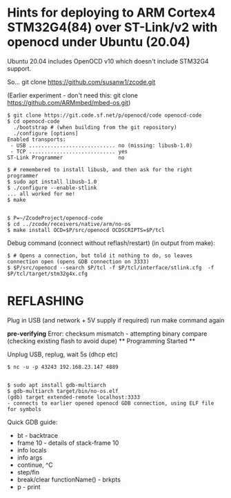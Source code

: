 Hints for deploying to ARM Cortex4 STM32G4(84) over ST-Link/v2 with openocd under Ubuntu (20.04)
===

Ubuntu 20.04 includes OpenOCD v10 which doesn't include STM32G4 support.

So... git clone https://github.com/susanw1/zcode.git

(Earlier experiment - don't need this: git clone https://github.com/ARMmbed/mbed-os.git)

```
$ git clone https://git.code.sf.net/p/openocd/code openocd-code
$ cd openocd-code
  ./bootstrap # (when building from the git repository)
  ./configure [options]
Enabled transports:
 - USB ............................ no (missing: libusb-1.0)
 - TCP ............................ yes
ST-Link Programmer                  no

$ # remembered to install libusb, and then ask for the right programmer
$ sudo apt install libusb-1.0
$ ./configure --enable-stlink 
... all worked for me!
$ make


$ P=~/ZcodeProject/openocd-code
$ cd ../zcode/receivers/native/arm/no-os
$ make install OCD=$P/src/openocd OCDSCRIPTS=$P/tcl
```

Debug command (connect without reflash/restart) (in output from make):

```
$ # Opens a connection, but told it nothing to do, so leaves connection open (opens GDB connection on 3333)
$ $P/src/openocd --search $P/tcl -f $P/tcl/interface/stlink.cfg  -f $P/tcl/target/stm32g4x.cfg
```


REFLASHING
===========

Plug in USB (and network + 5V supply if required)
run make command again

**pre-verifying**
Error: checksum mismatch - attempting binary compare	(checking existing flash to avoid dupe)
** Programming Started **

Unplug USB, replug, wait 5s (dhcp etc)

```
$ nc -u -p 43243 192.168.23.147 4889


$ sudo apt install gdb-multiarch
$ gdb-multiarch target/bin/no-os.elf
(gdb) target extended-remote localhost:3333
- connects to earlier opened openocd GDB connection, using ELF file for symbols
```

Quick GDB guide:
*	bt - backtrace
*	frame 10 - details of stack-frame 10
*	info locals
*	info args
*	continue, ^C 
*	step/fin
*	break/clear functionName() - brkpts
*	p <expr> - print
